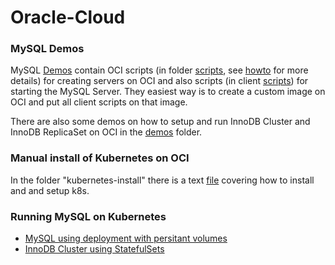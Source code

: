 # Oracle-Cloud

### MySQL Demos
MySQL [Demos](https://github.com/wwwted/Oracle-Cloud/tree/master/mysql-demos) contain OCI scripts (in folder [scripts](https://github.com/wwwted/Oracle-Cloud/tree/master/mysql-demos/scripts), see [howto](https://github.com/wwwted/Oracle-Cloud/blob/master/mysql-demos/scripts/howto) for more details) for creating servers on OCI and also scripts (in client [scripts](https://github.com/wwwted/Oracle-Cloud/tree/master/mysql-demos/client-scripts)) for starting the MySQL Server. They easiest way is to create a custom image on OCI and put all client scripts on that image.

There are also some demos on how to setup and run InnoDB Cluster and InnoDB ReplicaSet on OCI in the [demos](https://github.com/wwwted/Oracle-Cloud/tree/master/mysql-demos/demos) folder.

### Manual install of Kubernetes on OCI
In the folder "kubernetes-install" there is a text [file](https://github.com/wwwted/Oracle-Cloud/blob/master/kubernetes-install/K8s-Howto.txt) covering how to install and and setup k8s.

### Running MySQL on Kubernetes
- [MySQL using deployment with persitant volumes](https://github.com/wwwted/Oracle-Cloud/blob/master/kubernetes-mysql/k8s_mysql.md)
- [InnoDB Cluster using StatefulSets](https://github.com/wwwted/Oracle-Cloud/blob/master/kubernetes-mysql/k8s_innodb_cluster.md)
